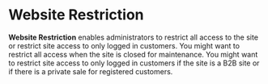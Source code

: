 # Website Restriction

**Website Restriction** enables administrators to restrict all access to the site or restrict site access
to only logged in customers. You might want to restrict all access when the site is closed for maintenance.
You might want to restrict site access to only logged in customers if the site is a B2B site or if there is
a private sale for registered customers.
